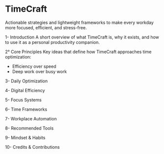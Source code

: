 # TimeCraft
Actionable strategies and lightweight frameworks to make every workday more focused, efficient, and stress-free.

1- Introduction
A short overview of what TimeCraft is, why it exists, and how to use it as a personal productivity companion.

2° Core Principles
Key ideas that define how TimeCraft approaches time optimization:
- Efficiency over speed
- Deep work over busy work

3- Daily Optimization

4- Digital Efficiency

5- Focus Systems

6- Time Frameworks

7- Workplace Automation

8- Recommended Tools

9- Mindset & Habits

10- Credits & Contributions
